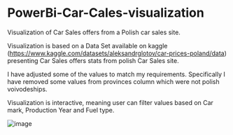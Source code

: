 # PowerBi-Car-Cales-visualization
Visualization of Car Sales offers from a Polish car sales site. 

Visualization is based on a Data Set available on kaggle (https://www.kaggle.com/datasets/aleksandrglotov/car-prices-poland/data) presenting Car Sales offers stats from polish Car Sales site.

I have adjusted some of the values to match my requirements. Specifically I have removed some values from provinces column which were not polish voivodeships.

Visualization is interactive, meaning user can filter values based on Car mark, Production Year and Fuel type.

![image](https://github.com/Zdziebor/PowerBi-Car-Cales-visualization/assets/50203345/9a5bf141-86b3-4a92-af98-5e933ed357e9)
